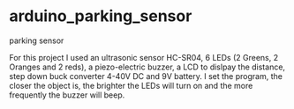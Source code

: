 # arduino_parking_sensor
parking sensor

For this project I used an ultrasonic sensor HC-SR04, 6 LEDs (2 Greens, 2 Oranges and 2 reds), a piezo-electric buzzer, a LCD to dislpay the distance, step down buck converter 4-40V DC and 9V battery. I set the program, the closer the object is, the brighter the LEDs will turn on and the more frequently the buzzer will beep.
